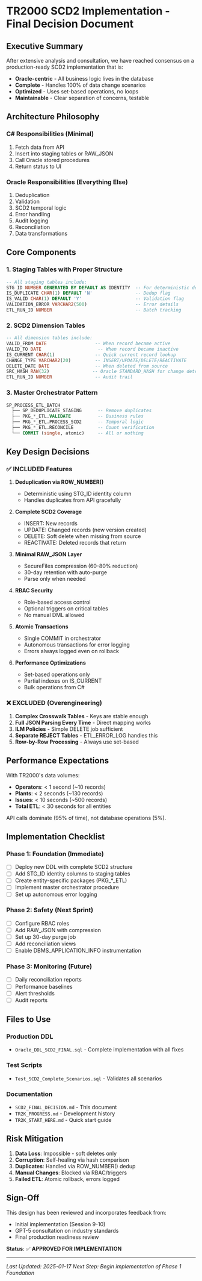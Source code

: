 # TR2000 SCD2 Implementation - Final Decision Document

## Executive Summary
After extensive analysis and consultation, we have reached consensus on a production-ready SCD2 implementation that is:
- **Oracle-centric** - All business logic lives in the database
- **Complete** - Handles 100% of data change scenarios
- **Optimized** - Uses set-based operations, no loops
- **Maintainable** - Clear separation of concerns, testable

## Architecture Philosophy

### C# Responsibilities (Minimal)
1. Fetch data from API
2. Insert into staging tables or RAW_JSON
3. Call Oracle stored procedures
4. Return status to UI

### Oracle Responsibilities (Everything Else)
1. Deduplication
2. Validation
3. SCD2 temporal logic
4. Error handling
5. Audit logging
6. Reconciliation
7. Data transformations

## Core Components

### 1. **Staging Tables with Proper Structure**
```sql
-- All staging tables include:
STG_ID NUMBER GENERATED BY DEFAULT AS IDENTITY  -- For deterministic dedup
IS_DUPLICATE CHAR(1) DEFAULT 'N'                -- Dedup flag
IS_VALID CHAR(1) DEFAULT 'Y'                    -- Validation flag
VALIDATION_ERROR VARCHAR2(500)                  -- Error details
ETL_RUN_ID NUMBER                               -- Batch tracking
```

### 2. **SCD2 Dimension Tables**
```sql
-- All dimension tables include:
VALID_FROM DATE                  -- When record became active
VALID_TO DATE                     -- When record became inactive
IS_CURRENT CHAR(1)               -- Quick current record lookup
CHANGE_TYPE VARCHAR2(20)         -- INSERT/UPDATE/DELETE/REACTIVATE
DELETE_DATE DATE                 -- When deleted from source
SRC_HASH RAW(32)                -- Oracle STANDARD_HASH for change detection
ETL_RUN_ID NUMBER                -- Audit trail
```

### 3. **Master Orchestrator Pattern**
```sql
SP_PROCESS_ETL_BATCH
  ├── SP_DEDUPLICATE_STAGING      -- Remove duplicates
  ├── PKG_*_ETL.VALIDATE          -- Business rules
  ├── PKG_*_ETL.PROCESS_SCD2      -- Temporal logic
  ├── PKG_*_ETL.RECONCILE         -- Count verification
  └── COMMIT (single, atomic)     -- All or nothing
```

## Key Design Decisions

### ✅ **INCLUDED Features**

1. **Deduplication via ROW_NUMBER()**
   - Deterministic using STG_ID identity column
   - Handles duplicates from API gracefully

2. **Complete SCD2 Coverage**
   - INSERT: New records
   - UPDATE: Changed records (new version created)
   - DELETE: Soft delete when missing from source
   - REACTIVATE: Deleted records that return

3. **Minimal RAW_JSON Layer**
   - SecureFiles compression (60-80% reduction)
   - 30-day retention with auto-purge
   - Parse only when needed

4. **RBAC Security**
   - Role-based access control
   - Optional triggers on critical tables
   - No manual DML allowed

5. **Atomic Transactions**
   - Single COMMIT in orchestrator
   - Autonomous transactions for error logging
   - Errors always logged even on rollback

6. **Performance Optimizations**
   - Set-based operations only
   - Partial indexes on IS_CURRENT
   - Bulk operations from C#

### ❌ **EXCLUDED (Overengineering)**

1. **Complex Crosswalk Tables** - Keys are stable enough
2. **Full JSON Parsing Every Time** - Direct mapping works
3. **ILM Policies** - Simple DELETE job sufficient
4. **Separate REJECT Tables** - ETL_ERROR_LOG handles this
5. **Row-by-Row Processing** - Always use set-based

## Performance Expectations

With TR2000's data volumes:
- **Operators**: < 1 second (~10 records)
- **Plants**: < 2 seconds (~130 records)
- **Issues**: < 10 seconds (~500 records)
- **Total ETL**: < 30 seconds for all entities

API calls dominate (95% of time), not database operations (5%).

## Implementation Checklist

### Phase 1: Foundation (Immediate)
- [ ] Deploy new DDL with complete SCD2 structure
- [ ] Add STG_ID identity columns to staging tables
- [ ] Create entity-specific packages (PKG_*_ETL)
- [ ] Implement master orchestrator procedure
- [ ] Set up autonomous error logging

### Phase 2: Safety (Next Sprint)
- [ ] Configure RBAC roles
- [ ] Add RAW_JSON with compression
- [ ] Set up 30-day purge job
- [ ] Add reconciliation views
- [ ] Enable DBMS_APPLICATION_INFO instrumentation

### Phase 3: Monitoring (Future)
- [ ] Daily reconciliation reports
- [ ] Performance baselines
- [ ] Alert thresholds
- [ ] Audit reports

## Files to Use

### Production DDL
- `Oracle_DDL_SCD2_FINAL.sql` - Complete implementation with all fixes

### Test Scripts
- `Test_SCD2_Complete_Scenarios.sql` - Validates all scenarios

### Documentation
- `SCD2_FINAL_DECISION.md` - This document
- `TR2K_PROGRESS.md` - Development history
- `TR2K_START_HERE.md` - Quick start guide

## Risk Mitigation

1. **Data Loss**: Impossible - soft deletes only
2. **Corruption**: Self-healing via hash comparison
3. **Duplicates**: Handled via ROW_NUMBER() dedup
4. **Manual Changes**: Blocked via RBAC/triggers
5. **Failed ETL**: Atomic rollback, errors logged

## Sign-Off

This design has been reviewed and incorporates feedback from:
- Initial implementation (Session 9-10)
- GPT-5 consultation on industry standards
- Final production readiness review

**Status**: ✅ **APPROVED FOR IMPLEMENTATION**

---
*Last Updated: 2025-01-17*
*Next Step: Begin implementation of Phase 1 Foundation*